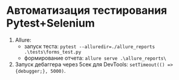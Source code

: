 #  Автоматизация тестирования Pytest+Selenium


1. Allure:
    * запуск теста: `pytest --alluredir=./allure_reports .\tests\forms_test.py`
    * формирование отчета: `allure serve .\allure_reports\`  
2. Запуск дебаггера через 5сек для DevTools: `setTimeout(() => {debugger;}, 5000)`. 
